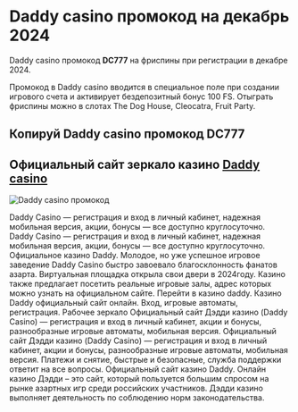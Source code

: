 # Daddy casino промокод на декабрь 2024
Daddy casino промокод **DC777** на фриспины при регистрации в декабре 2024.

Промокод в Daddy casino вводится в специальное поле при создании игрового счета и активирует бездепозитный бонус 100 FS. Отыграть фриспины можно в слотах The Dog House, Cleocatra, Fruit Party.

## Копируй Daddy casino промокод DC777

## Официальный сайт зеркало казино [Daddy casino](https://linkcasino.ru/daddy_vip)


![Daddy casino промокод](https://github.com/user-attachments/assets/46d559d8-ddd7-425d-bbf4-bb17d1f845bd)

Daddy Casino — регистрация и вход в личный кабинет, надежная мобильная версия, акции, бонусы — все доступно круглосуточно. Daddy Casino — регистрация и вход в личный кабинет, надежная мобильная версия, акции, бонусы — все доступно круглосуточно. Официальное казино Daddy. Молодое, но уже успешное игровое заведение Daddy Casino быстро завоевало благосклонность фанатов азарта. Виртуальная площадка открыла свои двери в 2024году. Казино также предлагает посетить реальные игровые залы, адрес которых можно узнать на официальном сайте. Перейти в казино daddy. Казино Daddy официальный сайт онлайн. Вход, игровые автоматы, регистрация. Рабочее зеркало Официальный сайт Дэдди казино (Daddy Casino) — регистрация и вход в личный кабинет, акции и бонусы, разнообразные игровые автоматы, мобильная версия. Официальный сайт Дэдди казино (Daddy Casino) — регистрация и вход в личный кабинет, акции и бонусы, разнообразные игровые автоматы, мобильная версия. Платежи и снятие, быстрые и безопасные, служба поддержки ответит на все вопросы. 
Официальный сайт казино Daddy. Онлайн казино Дэдди – это сайт, который пользуется большим спросом на рынке азартных игр среди российских участников. Дэдди казино выполняет деятельность по соблюдению норм законодательства.
